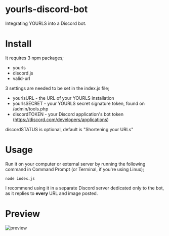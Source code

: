 # yourls-discord-bot
Integrating YOURLS into a Discord bot.

# Install

It requires 3 npm packages;
* yourls
* discord.js
* valid-url

3 settings are needed to be set in the index.js file;
* yourlsURL - the URL of your YOURLS installation
* yourlsSECRET - your YOURLS secret signature token, found on /admin/tools.php
* discordTOKEN - your Discord application's bot token (https://discord.com/developers/applications)

discordSTATUS is optional, default is "Shortening your URLs"

# Usage

Run it on your computer or external server by running the following command in Command Prompt (or Terminal, if you're using Linux);

`node index.js`

I recommend using it in a separate Discord server dedicated only to the bot, as it replies to **every** URL and image posted.

# Preview

![preview](https://cdn.discordapp.com/attachments/736262457324208229/736997748821327892/unknown.png)
